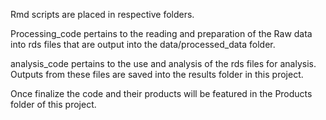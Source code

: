 Rmd scripts are placed in respective folders.

Processing_code pertains to the reading and preparation of the Raw data into rds files that are output into the data/processed_data folder.

analysis_code pertains to the use and analysis of the rds files for analysis.
Outputs from these files are saved into the results folder in this project.

Once finalize the code and their products will be featured in the Products folder of this project.